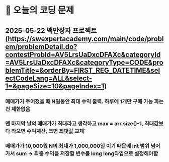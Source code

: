 ﻿# 🥹 오늘의 코딩 문제

## 2025-05-22 백만장자 프로젝트 (https://swexpertacademy.com/main/code/problem/problemDetail.do?contestProbId=AV5LrsUaDxcDFAXc&categoryId=AV5LrsUaDxcDFAXc&categoryType=CODE&problemTitle=&orderBy=FIRST_REG_DATETIME&selectCodeLang=ALL&select-1=&pageSize=10&pageIndex=1)

### 매매가가 주어졌을 때 N일동안 최대 수익 출력. 하루에 1개만 구매 가능 파는건 제한없음
### 맨 마지막 날의 매매가가 최대라고 생각하고 max = arr.size()-1, 최대값보다 작으면 수익계산, 크면 최댓값 교체`
### 매매가가 10,000원 N의 최대가 1,000,000일 이기 때문에 int 범위 넘어가서 sum -> 최종 수익을 저장할 변수를 long long타입으로 설정해야함
